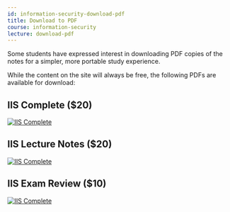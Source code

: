 ```yaml
---
id: information-security-download-pdf
title: Download to PDF
course: information-security
lecture: download-pdf
---
```


Some students have expressed interest in downloading PDF copies of the notes for
a simpler, more portable study experience.

While the content on the site will always be free, the following PDFs are available
for download:

## IIS Complete ($20)

[![IIS Complete](https://assets.omscs.io/ebooks/iis-full.jpg)](https://gum.co/iis-full?wanted=true)


## IIS Lecture Notes ($20)

[![IIS Complete](https://assets.omscs.io/ebooks/iis-lecture.jpg)](https://gum.co/iis-lecture?wanted=true)

## IIS Exam Review ($10)

[![IIS Complete](https://assets.omscs.io/ebooks/iis-exam.jpg)](https://gum.co/iis-exam?wanted=true)
